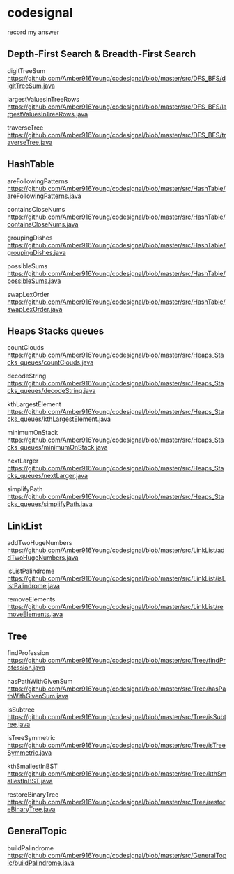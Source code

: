 # codesignal

record my answer
## Depth-First Search & Breadth-First Search
digitTreeSum https://github.com/Amber916Young/codesignal/blob/master/src/DFS_BFS/digitTreeSum.java

largestValuesInTreeRows https://github.com/Amber916Young/codesignal/blob/master/src/DFS_BFS/largestValuesInTreeRows.java

traverseTree https://github.com/Amber916Young/codesignal/blob/master/src/DFS_BFS/traverseTree.java


## HashTable
areFollowingPatterns https://github.com/Amber916Young/codesignal/blob/master/src/HashTable/areFollowingPatterns.java

containsCloseNums https://github.com/Amber916Young/codesignal/blob/master/src/HashTable/containsCloseNums.java

groupingDishes https://github.com/Amber916Young/codesignal/blob/master/src/HashTable/groupingDishes.java

possibleSums https://github.com/Amber916Young/codesignal/blob/master/src/HashTable/possibleSums.java

swapLexOrder https://github.com/Amber916Young/codesignal/blob/master/src/HashTable/swapLexOrder.java

## Heaps Stacks queues

countClouds https://github.com/Amber916Young/codesignal/blob/master/src/Heaps_Stacks_queues/countClouds.java

decodeString https://github.com/Amber916Young/codesignal/blob/master/src/Heaps_Stacks_queues/decodeString.java

kthLargestElement https://github.com/Amber916Young/codesignal/blob/master/src/Heaps_Stacks_queues/kthLargestElement.java
 
minimumOnStack https://github.com/Amber916Young/codesignal/blob/master/src/Heaps_Stacks_queues/minimumOnStack.java

nextLarger https://github.com/Amber916Young/codesignal/blob/master/src/Heaps_Stacks_queues/nextLarger.java

simplifyPath https://github.com/Amber916Young/codesignal/blob/master/src/Heaps_Stacks_queues/simplifyPath.java

## LinkList
addTwoHugeNumbers https://github.com/Amber916Young/codesignal/blob/master/src/LinkList/addTwoHugeNumbers.java

isListPalindrome https://github.com/Amber916Young/codesignal/blob/master/src/LinkList/isListPalindrome.java

removeElements https://github.com/Amber916Young/codesignal/blob/master/src/LinkList/removeElements.java


## Tree

findProfession https://github.com/Amber916Young/codesignal/blob/master/src/Tree/findProfession.java

hasPathWithGivenSum https://github.com/Amber916Young/codesignal/blob/master/src/Tree/hasPathWithGivenSum.java

isSubtree https://github.com/Amber916Young/codesignal/blob/master/src/Tree/isSubtree.java

isTreeSymmetric https://github.com/Amber916Young/codesignal/blob/master/src/Tree/isTreeSymmetric.java

kthSmallestInBST https://github.com/Amber916Young/codesignal/blob/master/src/Tree/kthSmallestInBST.java

restoreBinaryTree https://github.com/Amber916Young/codesignal/blob/master/src/Tree/restoreBinaryTree.java


## GeneralTopic
buildPalindrome https://github.com/Amber916Young/codesignal/blob/master/src/GeneralTopic/buildPalindrome.java


